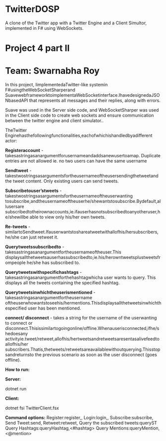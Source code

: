 # TwitterDOSP
 A clone of the Twitter app with a Twitter Engine and a Client Simultor, implemented in F# using WebSockets.

# Project 4 part II

# Team: Swarnabha Roy

In this project, IimplementedaTwitter-like systemin F#usingtheWebSocketSharperand
SuavewebframeworktoimplementaWebSocketinterface.IhavedesignedaJSONbasedAPI
that represents all messages and their replies, along with errors.

Suave was used in the Server side code, and WebSocketSharper was used in the Client side code
to create web sockets and ensure communication between the twitter engine and client
simulator..

TheTwitter Enginehasthefollowingfunctionalities,eachofwhichishandledbyadifferent
actor:

**Registeraccount** - takesastringasanargumentforusernameandaddsanewusertoamap.
Duplicate entries are not allowed ie. no two users can have the same username

**Sendtweet** - takestwostringsasargumentsfortheusernameoftheusersendingthetweetand
the tweet content. Only existing users can send tweets.

**Subscribetouser’stweets** - takestwostringsasargumentsfortheusernameoftheuserwanting
tosubscribe,andtheusernameoftheuserhe/shewantstosubscribe.Bydefault,allusersare
subscribedtotheirownaccounts,ie.ifauserhasnotsubscribedtoanyotheruser,he/shewillbe
able to view only his/her own tweets.

**Re-tweets** - similartoSendtweet.Ifauserwantstoshareatweetwithallofhis/hersubscribers,
he/she can just retweet it.

**Querytweetssubscribedto** - takesastringasanargumentfortheusernameoftheuser.This
displaysallthetweetsauserhassubscribedto,ie.his/herowntweetsplustweetsfrompeople
he/she has subscribed to.

**Querytweetswithspecifichashtags** - takesastringasanargumentforthehashtagwhicha
user wants to query. This displays all the tweets containing the specified hashtag.

**Querytweetsinwhichtheuserismentioned** - takesastringasanargumentfortheusername
oftheuserwhowantstoseehis/hermentions.Thisdisplaysallthetweetsinwhichthespecified
user has been mentioned.

**connect/ disconnect** - takes a string for the username of the userwanting to connect or
disconnect.Thisissimilartogoingonline/offline.Whenauserisconnected,ifhe/shedoesany
activityie.tweet/retweet,allofhis/hertweetsandretweetsaresentasalivefeedtoallofhis/her
subscribers.Thatis,thetweets/retweetsareavailablewithoutquerying.Thisstopsandreturnsto
the previous scenario as soon as the user disconnect (goes offline).


**How to run:**

**Server:**

dotnet run

**Client:**

dotnet fsi TwitterClient.fsx

**Command options:**
Register:register,<username>,<password>
Login:login,<username>,<password>
Subscribe:subscribe,<username>
Send Tweet:send,<tweet content>
Retweet:retweet,<tweet ID>
Query the subscribed tweets:queryST
Query Hashtags:queryHashtag,<#hashtag>
Query Mentions:queryMention,<@mention>
